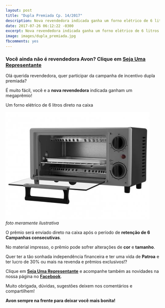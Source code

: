 ```yaml
---
layout: post
title: "Dupla Premiada Cp. 14/2017"
description: Nova revendedora indicada ganha um forno elétrico de 6 litros direto na caixa
date: 2017-07-26 06:12:22 -0300
excerpt: Nova revendedora indicada ganha um forno elétrico de 6 litros direto na caixa
image: images/dupla_premiada.jpg
fbcomments: yes
---
```


### Você ainda não é revendedora Avon? Clique em <b>[Seja Uma Representante]({{site.baseurl}}/representative.html)</b>

Olá querida revendedora, quer participar da campanha de incentivo dupla premiada?  

É muito fácil, você e a **nova revendedora** indicada ganham um megaprêmio!  

Um forno elétrico de 6 litros direto na caixa  

![forninho](images/forninho.jpg)  
*foto meramente ilustrativa*

O prêmio será enviado direto na caixa após o período de **retenção de 6 Campanhas consecutivas**.  

No material impresso, o prêmio pode sofrer alterações de **cor** e **tamanho**.

Quer ter a tão sonhada independência financeira e ter uma vida de <b>Patroa</b> e ter lucro de 30% ou mais na revenda e prêmios exclusivos!?  

Clique em <b>[Seja Uma Representante]({{site.baseurl}}/representative.html)</b> e acompanhe também as novidades na nossa página no <b>[Facebook](https://www.facebook.com/revendaavonpg/)</b>.  

Muito obrigada, dúvidas, sugestões deixem nos comentários e compartilhem!  

<b>Avon sempre na frente para deixar você mais bonita!</b>
